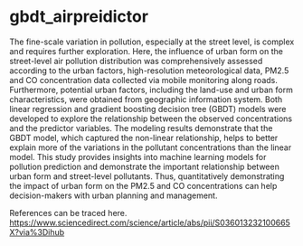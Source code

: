 # gbdt_airpreidictor

The fine-scale variation in pollution, especially at the street level, is complex and requires further exploration. Here, the influence of urban form on the street-level air pollution distribution was comprehensively assessed according to the urban factors, high-resolution meteorological data, PM2.5 and CO concentration data collected via mobile monitoring along roads. Furthermore, potential urban factors, including the land-use and urban form characteristics, were obtained from geographic information system. Both linear regression and gradient boosting decision tree (GBDT) models were developed to explore the relationship between the observed concentrations and the predictor variables. The modeling results demonstrate that the GBDT model, which captured the non-linear relationship, helps to better explain more of the variations in the pollutant concentrations than the linear model. This study provides insights into machine learning models for pollution prediction and demonstrate the important relationship between urban form and street-level pollutants. Thus, quantitatively demonstrating the impact of urban form on the PM2.5 and CO concentrations can help decision-makers with urban planning and management.

References can be traced here. https://www.sciencedirect.com/science/article/abs/pii/S036013232100665X?via%3Dihub
